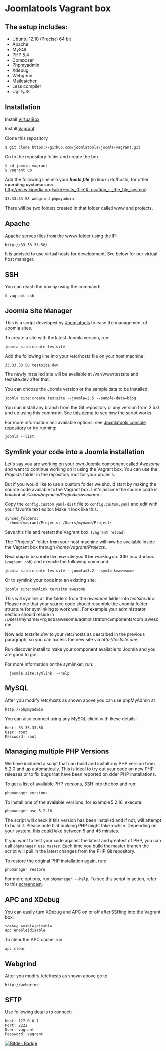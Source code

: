 Joomlatools Vagrant box
=======================

The setup includes:
-------------------
* Ubuntu 12.10 (Precise) 64 bit
* Apache
* MySQL
* PHP 5.4 
* Composer
* Phpmyadmin
* Xdebug
* Webgrind
* Mailcatcher
* Less compiler
* UglifyJS

Installation
------------

Install [VirtualBox](http://www.virtualbox.org/)

Install [Vagrant](http://downloads.vagrantup.com/)

Clone this repository

    $ git clone https://github.com/joomlatools/joomla-vagrant.git

Go to the repository folder and create the box

    $ cd joomla-vagrant
    $ vagrant up

Add the following line into your ***hosts file*** (in linux /etc/hosts, for other operating systems see: http://en.wikipedia.org/wiki/Hosts_(file)#Location_in_the_file_system)

    33.33.33.58 webgrind phpmyadmin

There will be two folders created in that folder called www and projects.

Apache
------

Apache serves files from the www/ folder using the IP:

    http://33.33.33.58/

It is advised to use virtual hosts for development. See below for our virtual host manager.

SSH
---
You can reach the box by using the command:

	$ vagrant ssh

Joomla Site Manager
-------------------

This is a script developed by [Joomlatools](http://joomlatools.com) to ease the management of Joomla sites.

To create a site with the latest Joomla version, run:

    joomla site:create testsite

Add the following line into your /etc/hosts file on your host machine:

    33.33.33.58 testsite.dev

The newly installed site will be available at /var/www/testsite and testsite.dev after that.

You can choose the Joomla version or the sample data to be installed:

    joomla site:create testsite --joomla=2.5 --sample-data=blog

You can install any branch from the Git repository or any version from 2.5.0 and up using this command. See [this demo](http://quick.as/kvjjsg6g) to see how the script works.

For more information and available options, see [Joomlatools console repository](https://github.com/joomlatools/joomla-console) or try running:

    joomla --list


Symlink your code into a Joomla installation
--------------------------------------------
Let's say you are working on your own Joomla component called _Awesome_ and want to continue working on it using the Vagrant box. You can use the _Projects_ folder in the repository root for your projects.

But if you would like to use a custom folder we should start by making the source code available to the Vagrant box. Let's assume the source code is located at _/Users/myname/Projects/awesome_ :

Copy the ```config.custom.yaml-dist``` file to ```config.custom.yaml``` and edit with your favorite text editor. Make it look like this:

    synced_folders:
      /home/vagrant/Projects: /Users/myname/Projects

Save this file and restart the Vagrant box. (```vagrant reload```)

The "Projects" folder from your host machine will now be available inside the Vagrant box through _/home/vagrant/Projects_.

Next step is to create the new site you'll be working on. SSH into the box (```vagrant ssh```) and execute the following command: 

    joomla site:create testsite --joomla=3.2 --symlink=awesome

Or to symlink your code into an existing site:

    joomla site:symlink testsite awesome

This will symlink all the folders from the _awesome_ folder into _testsite.dev_.
Please note that your source code should resemble the Joomla folder structure for symlinking to work well. For example your administrator section should reside in /Users/myname/Projects/awesome/administrator/components/com_awesome.

Now add _testsite.dev_ to your /etc/hosts as described in the previous paragraph, so you can access the new site via _http://testsite.dev_

Run discover install to make your component available to Joomla and you are good to go!

For more information on the symlinker, run:

	  joomla site:symlink  --help


MySQL
-----

After you modify /etc/hosts as shown above you can use phpMyAdmin at

    http://phpmyadmin

You can also connect using any MySQL client with these details:

    Host: 33.33.33.58
    User: root
    Password: root


Managing multiple PHP Versions
------------------------------

We have included a script that can build and install any PHP version from 5.2.0 and up automatically. This is ideal to try out your code on new PHP releases or to fix bugs that have been reported on older PHP installations.

To get a list of available PHP versions, SSH into the box and run:

    phpmanager versions
    
To install one of the available versions, for example 5.2.16, execute:

	phpmanager use 5.2.16
	
The script will check if this version has been installed and if not, will attempt to build it. Please note that building PHP might take a while. Depending on your system, this could take between 5 and 45 minutes.

If you want to test your code against the latest and greatest of PHP, you can call ```phpmanager use master```. Each time you build the master branch the script will pull in the latest changes from the PHP Git repository.

To restore the original PHP installation again, run:

	phpmanager restore
	
For more options, run ```phpmanager --help```. To see this script in action, refer to this [screencast](http://quick.as/5aw1ulxx).

APC and XDebug
--------------

You can easily turn XDebug and APC on or off after SSHing into the Vagrant box:

    xdebug enable|disable
    apc enable|disable
    
To clear the APC cache, run:

    apc clear

Webgrind
--------

After you modify /etc/hosts as shown above go to

    http://webgrind

SFTP
----

Use following details to connect:

    Host: 127.0.0.1
    Port: 2222
    User: vagrant
    Password: vagrant


[![Bitdeli Badge](https://d2weczhvl823v0.cloudfront.net/joomlatools/joomla-vagrant/trend.png)](https://bitdeli.com/free "Bitdeli Badge")

